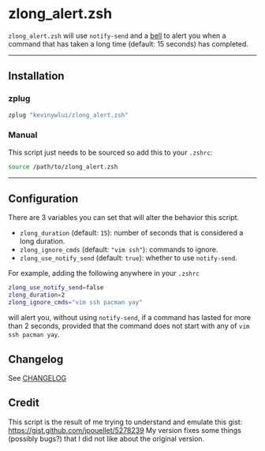 # zlong_alert.zsh

`zlong_alert.zsh` will use `notify-send` and a
[bell](https://en.wikipedia.org/wiki/Bell_character) to alert you when a
command that has taken a long time (default: 15 seconds) has completed.

---

## Installation

### zplug

```bash
zplug "kevinywlui/zlong_alert.zsh"
```

### Manual 

This script just needs to be sourced so add this to your `.zshrc`:
```bash
source /path/to/zlong_alert.zsh
```

---

## Configuration

There are 3 variables you can set that will alter the behavior this script.

- `zlong_duration` (default: `15`): number of seconds that is considered a long duration.
- `zlong_ignore_cmds` (default: `"vim ssh"`): commands to ignore.
- `zlong_use_notify_send` (default: `true`): whether to use `notify-send`.

For example, adding the following anywhere in your `.zshrc`
```bash
zlong_use_notify_send=false
zlong_duration=2
zlong_ignore_cmds="vim ssh pacman yay"
```
will alert you, without using `notify-send`, if a command has lasted for more
than 2 seconds, provided that the command does not start with any of `vim ssh
pacman yay`.

## Changelog

See [CHANGELOG](./CHANGELOG.md)

## Credit

This script is the result of me trying to understand and emulate this gist:
<https://gist.github.com/jpouellet/5278239> My version fixes some things
(possibly bugs?) that I did not like about the original version.
